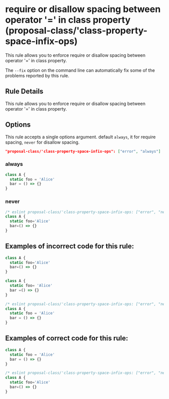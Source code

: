 # require or disallow spacing between operator '=' in class property (proposal-class/'class-property-space-infix-ops)

This rule allows you to enforce require or disallow spacing between operator '=' in class property.

The `--fix` option on the command line can automatically fix some of the problems reported by this rule.

## Rule Details

This rule allows you to enforce require or disallow spacing between operator '=' in class property.

## Options

This rule accepts a single options argument. default `always`, it for require spacing, `never` for disallow spacing.

```json
"proposal-class/'class-property-space-infix-ops": ["error", "always"]
```

### always

```js
class A {
  static foo = 'Alice'
  bar = () => {}
}
```

### never

```js
/* eslint proposal-class/'class-property-space-infix-ops: ["error", "never"] */
class A {
  static foo='Alice'
  bar=() => {}
}
```

## Examples of **incorrect** code for this rule:

```js
class A {
  static foo='Alice'
  bar=() => {}
}
```

```js
class A {
  static foo= 'Alice'
  bar =() => {}
}
```

```js
/* eslint proposal-class/'class-property-space-infix-ops: ["error", "never"] */
class A {
  static foo = 'Alice'
  bar = () => {}
}
```

## Examples of **correct** code for this rule:

```js
class A {
  static foo = 'Alice'
  bar = () => {}
}
```

```js
/* eslint proposal-class/'class-property-space-infix-ops: ["error", "never"] */
class A {
  static foo='Alice'
  bar=() => {}
}
```
